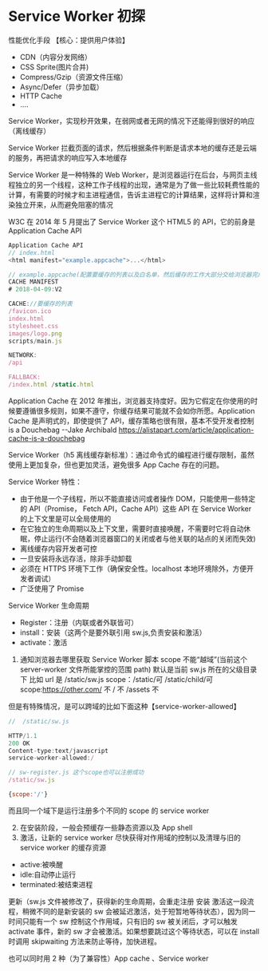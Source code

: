 # Service Worker 初探

性能优化手段 【核心：提供用户体验】

- CDN（内容分发网络）
- CSS Sprite(图片合并)
- Compress/Gzip（资源文件压缩）
- Async/Defer（异步加载）
- HTTP Cache
- ....

Service Worker，实现秒开效果，在弱网或者无网的情况下还能得到很好的响应（离线缓存）

Service Worker 拦截页面的请求，然后根据条件判断是请求本地的缓存还是云端的服务，再把请求的响应写入本地缓存

Service Worker 是一种特殊的 Web Worker，是浏览器运行在后台，与网页主线程独立的另一个线程，这种工作子线程的出现，通常是为了做一些比较耗费性能的计算，有需要的时候才和主进程通信，告诉主进程它的计算结果，这样将计算和渲染独立开来，从而避免阻塞的情况

W3C 在 2014 年 5 月提出了 Service Worker 这个 HTML5 的 API，它的前身是 Application Cache API

```js
Application Cache API
// index.html
<html manifest="example.appcache">...</html>

// example.appcache(配置要缓存的列表以及白名单，然后缓存的工作大部分交给浏览器完成)
CACHE MANIFEST
# 2018-04-09:V2

CACHE://要缓存的列表
/favicon.ico
index.html
stylesheet.css
images/logo.png
scripts/main.js

NETWORK:
/api

FALLBACK:
/index.html /static.html

```

Application Cache 在 2012 年推出，浏览器支持度好。因为它假定在你使用的时候要遵循很多规则，如果不遵守，你缓存结果可能就不会如你所愿。Application Cache 是声明式的，即使提供了 API，缓存策略也很有限，基本不受开发者控制
is a Douchebag --Jake Archibald
https://alistapart.com/article/application-cache-is-a-douchebag

Service Worker（h5 离线缓存新标准）：通过命令式的编程进行缓存限制，虽然使用上更加复杂，但也更加灵活，避免很多 App Cache 存在的问题。

Service Worker 特性：

- 由于他是一个子线程，所以不能直接访问或者操作 DOM，只能使用一些特定的 API（Promise， Fetch API，Cache API）这些 API 在 Service Worker 的上下文里是可以全局使用的
- 在它独立的生命周期以及上下文里，需要时直接唤醒，不需要时它将自动休眠，停止运行(不会随着浏览器窗口的关闭或者与他关联的站点的关闭而失效)
- 离线缓存内容开发者可控
- 一旦安装将永远存活，除非手动卸载
- 必须在 HTTPS 环境下工作（确保安全性。localhost 本地环境除外，方便开发者调试）
- 广泛使用了 Promise

Service Worker 生命周期

- Register：注册（内联或者外联皆可）
- install：安装（这两个是要外联引用 sw.js,负责安装和激活）
- activate：激活

1.  通知浏览器去哪里获取 Service Worker 脚本
    scope 不能“越域”(当前这个 server-worker 文件所能掌控的范围 path)
    默认是当前 sw.js 所在的父级目录下
    比如
    url 是 /static/sw.js
    scope：/static/可 /static/child/可
    scope:https://other.com/ 不 / 不 /assets 不

但是有特殊情况，是可以跨域的比如下面这种【service-worker-allowed】

```js
//  /static/sw.js

HTTP/1.1
200 OK
Content-type:text/javascript
service-worker-allowed:/

// sw-register.js 这个scope也可以注册成功
/static/sw.js

{scope:'/'}

```

而且同一个域下是运行注册多个不同的 scope 的 service worker

2. 在安装阶段，一般会预缓存一些静态资源以及 App shell
3. 激活，让新的 service worker 尽快获得对作用域的控制以及清理与旧的 service worker 的缓存资源

- active:被唤醒
- idle:自动停止运行
- terminated:被结束进程

更新（sw.js 文件被修改了，获得新的生命周期，会重走注册 安装 激活这一段流程，稍微不同的是新安装的 sw 会被延迟激活，处于短暂地等待状态），因为同一时间只能有一个 sw 控制这个作用域，只有旧的 sw 被关闭后，才可以触发 activate 事件，新的 sw 才会被激活。如果想要跳过这个等待状态，可以在 install 时调用 skipwaiting 方法来防止等待，加快进程。

也可以同时用 2 种（为了兼容性）App cache 、Service worker
